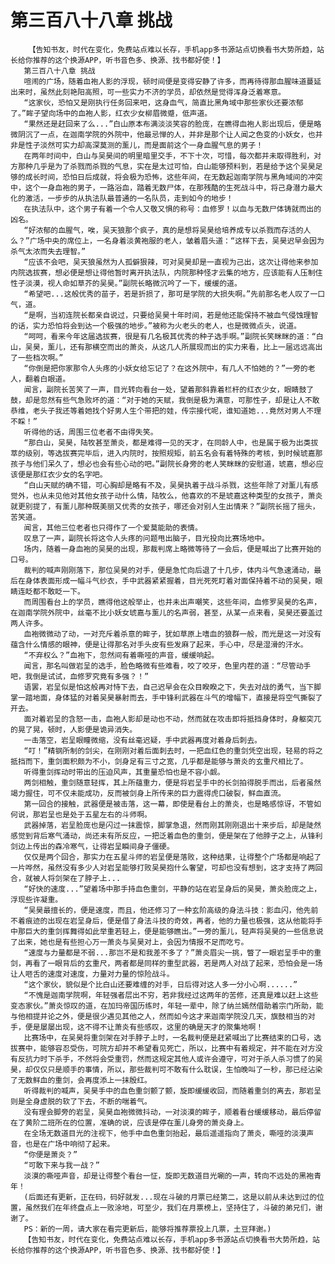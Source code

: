 # 第三百八十八章 挑战
        【告知书友，时代在变化，免费站点难以长存，手机app多书源站点切换看书大势所趋，站长给你推荐的这个换源APP，听书音色多、换源、找书都好使！】
       第三百八十八章 挑战
       喧闹的广场，随着血袍人影的浮现，顿时间便是变得安静了许多，而再待得那血腥味道蔓延出来时，虽然此刻艳阳高照，可一些实力不济的学员，却依然是觉得浑身泛着寒意。
       “这家伙，恐怕又是刚执行任务回来吧，这身血气，简直比黑角域中那些家伙还要浓郁了。”眸子望向场中的血袍人影，红衣少女柳眉微蹙，低声道。
       “果然还是赶回来了么...”白山原本布满淡淡笑容的脸庞，在瞧得血袍人影出现后，便是略微阴沉了一点，在迦南学院的外院中，他最忌惮的人，并非是那个让人闻之色变的小妖女，也并非是性子淡然可实力却高深莫测的薰儿，而是面前这个一身血腥气息的男子！
       在两年时间中，白山与吴昊间的明里暗里交手，不下十次，可惜，每次都并未取得胜利，对方那种几乎是为了杀戮而杀戮的气息，实在是太过可怕，白山能够预料到，若是给予这个吴昊足够的成长时间，恐怕日后成就，将会极为恐怖，这些年间，在无数起迦南学院与黑角域间的冲突中，这个一身血袍的男子，一路浴血，踏着无数尸体，在那残酷的生死战斗中，将己身潜力最大化的激活，一步步的从执法队最普通的一名队员，走到如今的地步！
       在执法队中，这个男子有着一个令人又敬又惧的称号：血修罗！以血与无数尸体铸就而出的凶名。
       “好浓郁的血腥气，唉，吴天狼那个疯子，真的是想将吴昊给培养成专以杀戮而存活的人么？”广场中央的席位上，一名身着淡黄袍服的老人，皱着眉头道：“这样下去，吴昊迟早会因为杀气太浓而失去理智。”
       “应该不会吧，吴天狼虽然为人孤僻狠辣，可对吴昊却是一直视为己出，这次让得他来参加内院选拔赛，想必便是想让得他暂时离开执法队，内院那种怪才云集的地方，应该能有人压制住性子淡漠，视人命如草芥的吴昊。”副院长略微沉吟了一下，缓缓的道。
       “希望吧...这般优秀的苗子，若是折损了，那可是学院的大损失啊。”先前那名老人叹了一口气，道。
       “是啊，当初连院长都亲自说过，只要给吴昊十年时间，若是他还能保持不被血气侵蚀理智的话，实力恐怕将会到达一个极强的地步。”被称为火老头的老人，也是微微点头，说道。
       “呵呵，看来今年这届选拔赛，很是有几名极其优秀的种子选手啊。”副院长笑眯眯的道：“白山，吴昊，薰儿，还有那横空而出的萧炎，从这几人所展现而出的实力来看，比上一届远远高出了一些档次啊。”
       “你倒是把你家那令人头疼的小妖女给忘记了？在这外院中，有几人不怕她的？”一旁的老人，翻着白眼道。
       闻言，副院长苦笑了一声，目光转向看台一处，望着那斜靠着栏杆的红衣少女，眼睛鼓了鼓，却是忽然有些气急败坏的道：“对于她的天赋，我倒是极为满意，可那性子，却是让人不敢恭维，老头子我还等着她找个好男人生个带把的娃，传宗接代呢，谁知道她...竟然对男人不理不睬！”
       听得他的话，周围三位老者不由得失笑。
       “那白山，吴昊，陆牧甚至萧炎，都是难得一见的天才，在同龄人中，也是属于极为出类拔萃的级别，等选拔赛完毕后，进入内院时，按照规矩，前五名会有着特殊的考核，到时候琥嘉那孩子与他们呆久了，想必也会有些心动的吧。”副院长身旁的老人笑眯眯的安慰道，琥嘉，想必应该便是那红衣少女的名字吧。
       “白山天赋的确不错，可心胸却是略有不及，吴昊执着于战斗杀戮，这些年除了对薰儿有感觉外，也从未见他对其他女孩子动什么情，陆牧么，他喜欢的不是琥嘉这种类型的女孩子，萧炎就更别提了，有薰儿那种既美丽又优秀的女孩子，哪还会对别人生出情来？”副院长摇了摇头，苦笑道。
       闻言，其他三位老者也只得作了一个爱莫能助的表情。
       叹息了一声，副院长将这令人头疼的问题甩出脑子，目光投向比赛场地中。
       场内，随着一身血袍的吴昊的出现，那裁判席上略微等待了一会后，便是喊出了比赛开始的口号。
       裁判的喊声刚刚落下，那位吴昊的对手，便是急忙向后退了十几步，体内斗气急速涌动，最后在身体表面形成一幅斗气纱衣，手中武器紧紧握着，目光死死盯着对面保持着不动的吴昊，眼睛连眨都不敢眨一下。
       而周围看台上的学员，瞧得他这般举止，也并未出声嘲笑，这些年间，血修罗吴昊的名声，在迦南学院外院中，丝毫不比小妖女琥嘉与薰儿的名声弱，甚至，从某一点来看，吴昊还要盖过两人许多。
       血袍微微动了动，一对充斥着杀意的眸子，犹如草原上嗜血的狼群一般，而光是这一对没有蕴含什么情感的眼神，便是让得那名对手头皮有些发麻了起来，手心中，尽是湿滑的汗水。
       “不弃权么？”血袍下，忽然间有着嘶哑的声音，缓缓响起。
       闻言，那名叫做岩呈的选手，脸色略微有些难看，咬了咬牙，色里内茬的道：“尽管动手吧，我倒是试试，血修罗究竟有多强？！”
       语罢，岩呈似是怕这般再对恃下去，自己迟早会在众目睽睽之下，失去对战的勇气，当下脚掌一踏地面，身体猛的对着吴昊暴射而去，手中锋利武器在斗气的增幅下，直接是将空气撕裂了开去。
       面对着岩呈的含怒一击，血袍人影却是动也不动，然而就在攻击即将抵挡身体时，身躯突兀的晃了晃，顿时，人影便是诡异消失。
       一击落空，岩呈眼瞳微缩，没有丝毫迟疑，手中武器再度对着身后刺去。
       “叮！”精钢所制的剑尖，在刚刚对着后面刺去时，一把血红色的重剑凭空出现，轻易的将之抵挡而下，重剑面积颇为不小，剑身足有三寸之宽，几乎都是能够与萧炎的玄重尺相比了。
       听得重剑挥动时带出的压迫风声，其重量恐怕也是不容小觑。
       两剑相触，重剑随意轻挥，其上所蕴重力，便是将岩呈手中的长剑拍得脱手而出，后者虽然竭力握住，可不仅未能成功，反而被剑身上所传来的巨力震得虎口破裂，鲜血直流。
       第一回合的接触，武器便是被击落，这一幕，即使是看台上的萧炎，也是略感惊讶，不管如何说，那岩呈也是处于五星左右的斗师啊。
       武器掉落，岩呈脸庞也是闪过一抹震惊，脚掌急退，然而刚其刚刚退出十来步后，却是陡然感觉到背后寒气涌动，尚还未有所反应，一把泛着血色的重剑，便是架在了他脖子之上，从锋利剑边上传出的森冷寒气，让得岩呈瞬间身子僵硬。
       仅仅是两个回合，那实力在五星斗师的岩呈便是落败，这种结果，让得整个广场都是响起了一片哗然，虽然没有多少人对岩呈能够打败吴昊抱什么奢望，可却也没有想到，这才支持了两回合，就被人将剑架在了脖子上...
       “好快的速度...”望着场中那手持血色重剑，平静的站在岩呈身后的吴昊，萧炎脸庞之上，浮现些许凝重。
       “吴昊最擅长的，便是速度，而且，他还修习了一种玄阶高级的身法斗技：影血闪，他先前不着痕迹的出现在岩呈身后，便是借了身法斗技的奇效，再者，他的力量也极强，这从他能将手中那巨大的重剑挥舞得如此举重若轻上，便是能够瞧出。”一旁的薰儿，轻声将吴昊的一些信息说了出来，她也是有些担心万一萧炎与吴昊对上，会因为情报不足而吃亏。
       “速度与力量都是不弱...那岂不是和我差不多了？”萧炎眉尖一挑，瞥了一眼岩呈手中的重剑，再看了一眼背后的玄重尺，两者都是同样的重型武器，若是两人对战了起来，恐怕会是一场让人咂舌的速度对速度，力量对力量的惊险战斗。
       “这个家伙，貌似是个比白山还要难缠的对手，日后得对这人多一分小心啊......”
       “不愧是迦南学院啊，年轻强者层出不穷，若非我经过这两年的苦修，还真是难以赶上这些变态家伙。”萧炎惊叹的道，在加玛帝国历练时，年轻一辈中，除了纳兰嫣然借助着宗门所助，能与他相提并论之外，便是很少遇见其他之人，然而如今这才来迦南学院没几天，旗鼓相当的对手，便是屡屡出现，这不得不让萧炎有些感叹，这里的确是天才的聚集地啊！
       比赛场中，在吴昊将重剑架在对手脖子上时，一名裁判便是赶紧喊出了比赛结束的口号，选拔赛中，能够容忍受伤，可院方却并不希望看见死亡，所以，比赛中有着规定，并不能在对方没有反抗力时下杀手，不然将会受重罚，然而这规定其他人或许会遵守，可对于杀人杀习惯了的吴昊，却仅仅只是顺手的事情，所以，那些裁判可不敢有什么耽误，生怕晚叫了一秒，那已经沾染了无数鲜血的重剑，会再度添上一抹殷红。
       听得裁判的喊声，吴昊手中的血色重剑颤了颤，旋即缓缓收回，而随着重剑的离去，那岩呈则是全身虚脱的软了下去，不断的喘着气。
       没有理会脚旁的岩呈，吴昊血袍微微抖动，一对淡漠的眸子，顺着看台缓缓移动，最后停留在了黄阶二班所在的位置，准确的说，应该是停在薰儿身旁的萧炎身上。
       在全场无数道目光的注视下，他手中血色重剑抬起，最后遥遥指向了萧炎，嘶哑的淡漠声音，也是在广场中响彻了起来。
       “你便是萧炎？”
       “可敢下来与我一战？”
       淡漠的嘶哑声音，却是让得整个看台一怔，旋即无数道目光唰的一声，转向不远处的黑袍青年！
       (后面还有更新，正在码，码好就发...现在斗破的月票已经第二，这是以前从未达到过的位置，虽然我们在年终盘点上一败涂地，可至少，我们在月票榜上，坚持住了，斗破的弟兄们，谢谢了。
       PS：新的一周，请大家在看完更新后，能够将推荐票投上几票，土豆拜谢。)
       【告知书友，时代在变化，免费站点难以长存，手机app多书源站点切换看书大势所趋，站长给你推荐的这个换源APP，听书音色多、换源、找书都好使！】